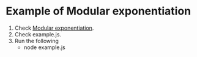 # Example of Modular exponentiation

1. Check [Modular exponentiation](https://en.wikipedia.org/wiki/Modular_exponentiation).
2. Check example.js.
3. Run the following
   - node example.js
